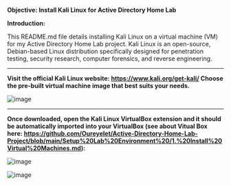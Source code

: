 <b>Objective:  Install Kali Linux for Active Directory Home Lab</b>

<b>Introduction:</b>

<p>This README.md file details installing Kali Linux on a virtual machine (VM) for my Active Directory Home Lab project. Kali Linux is an open-source, Debian-based Linux distribution specifically designed for penetration testing, security research, computer forensics, and reverse engineering.</p>

<hr>

<b>Visit the official Kali Linux website: https://www.kali.org/get-kali/ Choose the pre-built virtual machine image that best suits your needs.</b>

![image](https://github.com/Oureyelet/Active-Directory-Home-Lab-Project/assets/69697624/fb700154-ce69-42d4-a277-c4e475a45d0f)

<hr>

<b>Once downloaded, open the Kali Linux VirtualBox extension and it should be automatically imported into your VirtualBox (see about Vitual Box here: https://github.com/Oureyelet/Active-Directory-Home-Lab-Project/blob/main/Setup%20Lab%20Environment%20/1.%20Install%20Virtual%20Machines.md):</b>

![image](https://github.com/Oureyelet/Active-Directory-Home-Lab-Project/assets/69697624/0241b5fd-442f-49a9-8051-60c9c9eb4bcd)

![image](https://github.com/Oureyelet/Active-Directory-Home-Lab-Project/assets/69697624/cbd5bbe6-ea5c-4725-a602-d001965a2f51)
